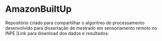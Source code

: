 # AmazonBuiltUp
Repositório criado para compartilhar o algoritmo de processamento desenvolvido para dissertação de mestrado em sensoriamento remoto no INPE
|Link para download dos dados e resultados: 
